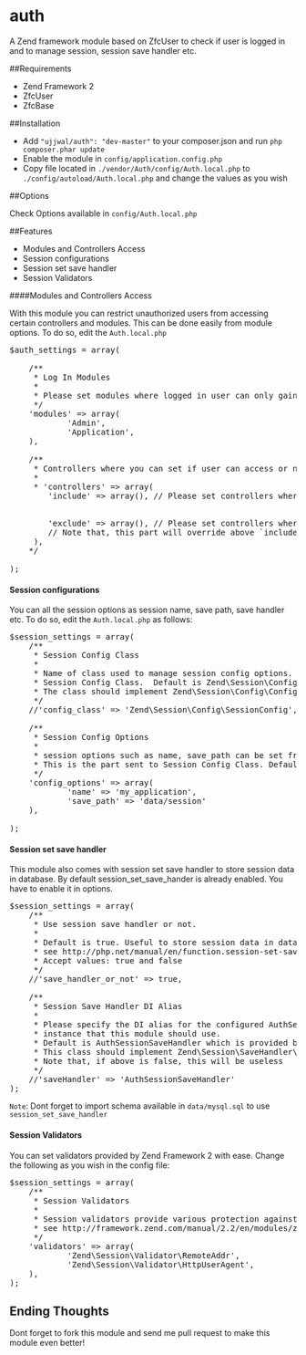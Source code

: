 auth
====

A Zend framework module based on ZfcUser to check if user is logged in and to manage session, session save handler etc.

##Requirements
* Zend Framework 2
* ZfcUser
* ZfcBase

##Installation
* Add `"ujjwal/auth": "dev-master"` to your composer.json and run `php composer.phar update`
* Enable the module in `config/application.config.php`
* Copy file located in `./vendor/Auth/config/Auth.local.php` to `./config/autoload/Auth.local.php` and change the values as you wish

##Options

Check Options available in `config/Auth.local.php` 

 
##Features
* Modules and Controllers Access
* Session configurations
* Session set save handler
* Session Validators

####Modules and Controllers Access

With this module you can restrict unauthorized users from accessing certain controllers and modules. This can be done easily from module options. To do so, edit the `Auth.local.php`

<pre>
$auth_settings = array(

    /**
     * Log In Modules
     *
     * Please set modules where logged in user can only gain access
     */
    'modules' => array(
            'Admin',
            'Application',    
    ),

    /**
     * Controllers where you can set if user can access or not
     *
     * 'controllers' => array(
        'include' => array(), // Please set controllers where logged in user can only gain access


        'exclude' => array(), // Please set controllers where public user as well as logged in user can gain access
        // Note that, this part will override above `include` and `modules`
     ),
    */

);
</pre>

#### Session configurations

You can all the session options as session name, save path, save handler etc.
To do so, edit the `Auth.local.php` as follows:

<pre>
$session_settings = array(
    /**
     * Session Config Class
     *
     * Name of class used to manage session config options. Useful to create your own
     * Session Config Class.  Default is Zend\Session\Config\SessionConfig.
     * The class should implement Zend\Session\Config\ConfigInterface.
     */
    //'config_class' => 'Zend\Session\Config\SessionConfig',

    /**
     * Session Config Options
     *
     * session options such as name, save_path can be set from here
     * This is the part sent to Session Config Class. Default is empty array.
     */
    'config_options' => array(
            'name' => 'my_application',
            'save_path' => 'data/session'
    ),

);
</pre>

#### Session set save handler

This module also comes with session set save handler to store session data in database.
By default session_set_save_hander is already enabled. You have to enable it in options.

<pre>
$session_settings = array(
    /**
     * Use session save handler or not.
     * 
     * Default is true. Useful to store session data in database
     * see http://php.net/manual/en/function.session-set-save-handler.php
     * Accept values: true and false
     */
    //'save_handler_or_not' => true,

    /**
     * Session Save Handler DI Alias
     *
     * Please specify the DI alias for the configured AuthSessionSaveHandler
     * instance that this module should use.
     * Default is AuthSessionSaveHandler which is provided by this module.
     * This class should implement Zend\Session\SaveHandler\SaveHandlerInterface
     * Note that, if above is false, this will be useless
     */
    //'saveHandler' => 'AuthSessionSaveHandler'
);
</pre>

`Note`: Dont forget to import schema available in `data/mysql.sql` to use `session_set_save_handler`

#### Session Validators

You can set validators provided by Zend Framework 2 with ease.
Change the following as you wish in the config file:

<pre>
$session_settings = array(
    /**
     * Session Validators
     *
     * Session validators provide various protection against session hijacking.
     * see http://framework.zend.com/manual/2.2/en/modules/zend.session.validator.html for more details
     */
    'validators' => array(
            'Zend\Session\Validator\RemoteAddr',
            'Zend\Session\Validator\HttpUserAgent',    
    ),
);
</pre>


## Ending Thoughts

Dont forget to fork this module and send me pull request to make this module even better!
